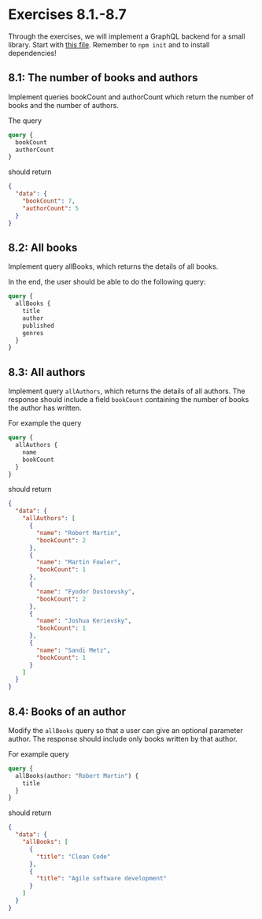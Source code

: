 # Exercises 8.1.-8.7

Through the exercises, we will implement a GraphQL backend for a small library. Start with [this file](https://github.com/fullstack-hy2020/misc/blob/master/library-backend.js). Remember to `npm init` and to install dependencies!

## 8.1: The number of books and authors

Implement queries bookCount and authorCount which return the number of books and the number of authors.

The query

```graphql
query {
  bookCount
  authorCount
}
```

should return

```json
{
  "data": {
    "bookCount": 7,
    "authorCount": 5
  }
}
```

## 8.2: All books

Implement query allBooks, which returns the details of all books.

In the end, the user should be able to do the following query:

```graphql
query {
  allBooks {
    title
    author
    published
    genres
  }
}
```

## 8.3: All authors

Implement query `allAuthors`, which returns the details of all authors. The response should include a field `bookCount` containing the number of books the author has written.

For example the query

```graphql
query {
  allAuthors {
    name
    bookCount
  }
}
```

should return

```json
{
  "data": {
    "allAuthors": [
      {
        "name": "Robert Martin",
        "bookCount": 2
      },
      {
        "name": "Martin Fowler",
        "bookCount": 1
      },
      {
        "name": "Fyodor Dostoevsky",
        "bookCount": 2
      },
      {
        "name": "Joshua Kerievsky",
        "bookCount": 1
      },
      {
        "name": "Sandi Metz",
        "bookCount": 1
      }
    ]
  }
}
```

## 8.4: Books of an author

Modify the `allBooks` query so that a user can give an optional parameter author. The response should include only books written by that author.

For example query

```graphql
query {
  allBooks(author: "Robert Martin") {
    title
  }
}
```

should return

```json
{
  "data": {
    "allBooks": [
      {
        "title": "Clean Code"
      },
      {
        "title": "Agile software development"
      }
    ]
  }
}
```
